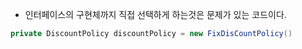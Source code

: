 
- 인터페이스의 구현체까지 직접 선택하게 하는것은 문제가 있는 코드이다.

```java
private DiscountPolicy discountPolicy = new FixDisCountPolicy() 
```

